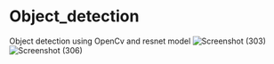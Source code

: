 # Object_detection


Object detection using OpenCv and resnet model
![Screenshot (303)](https://user-images.githubusercontent.com/49238555/138596073-7e0f6afd-adbf-4804-8452-2349564acb4f.png)
![Screenshot (306)](https://user-images.githubusercontent.com/49238555/138596079-23b0884f-4b73-41a9-849a-586bd6ee5624.png)
